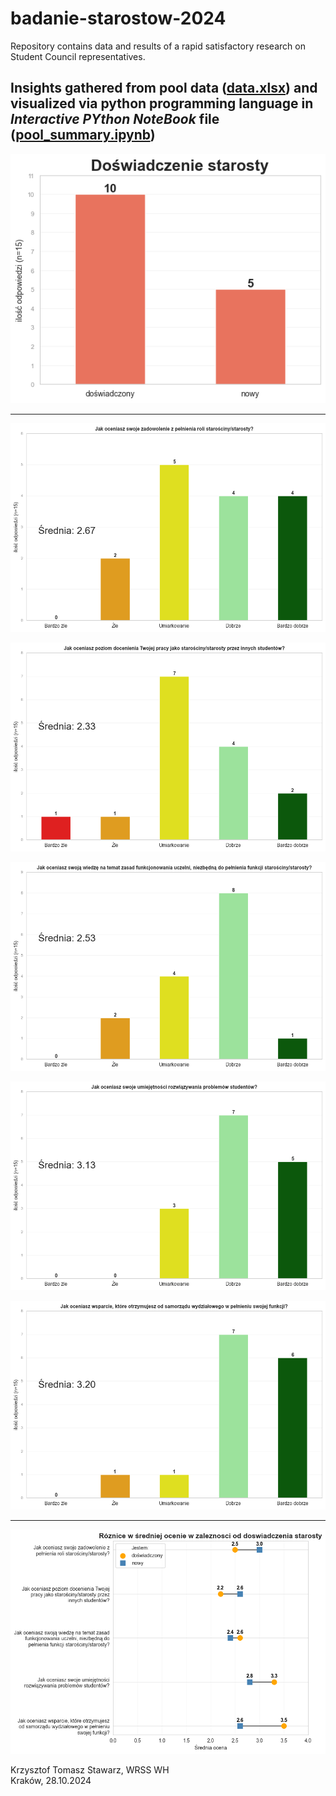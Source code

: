 # badanie-starostow-2024  

Repository contains data and results of a rapid satisfactory research on Student Council representatives.

## Insights gathered from pool data ([data.xlsx](data.xlsx)) and visualized via python programming language in *Interactive PYthon NoteBook* file ([pool_summary.ipynb](pool_summary.ipynb))

![Doświadczenie starosty/starościny](charts/doswiadczenie_starosty.png)  
___
![Question 2 responds with mean](charts/q1.png)  
  
![Question 2 responds with mean](charts/q2.png)  
  
![Question 2 responds with mean](charts/q3.png)  
  
![Question 2 responds with mean](charts/q4.png)  
  
![Question 2 responds with mean](charts/q5.png)  
___
![Średnia odpowiedzi w zaleznosci od doswiadczenia starosty](charts/dotplot.png)  

Krzysztof Tomasz Stawarz, WRSS WH  
Kraków, 28.10.2024  
